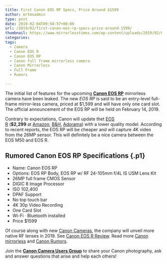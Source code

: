 ```yaml
---
title: First Canon EOS RP Specs, Price Around $1599
author: mrtmsadmin
type: post
date: 2019-02-04T09:58:57+00:00
url: /2019/02/first-canon-eos-rp-specs-price-around-1599/
thumbnail: https://www.mirrorlesstimes.com/wp-content/uploads/2019/02/Canon-EOS-R-mirrorless-camera.jpg
categories:
tags:
  - Camera
  - Canon EOS R
  - Canon EOS RP
  - Canon full frame mirrorless camera
  - Canon Mirrorless
  - Full Frame
  - Rumors

---
```

The initial list of features for the upcoming <a href="https://www.mirrorlesstimes.com/tags/canon-eos-rp/" target="_blank" rel="noopener"><strong>Canon EOS RP</strong></a> mirrorless camera have been leaked. The new _EOS RP_ is said to be an entry-level full-frame mirror-less camera, priced at $1,599 and will have only one card slot. The official announcement of the EOS RP will be held on February 14, 2019.

Contrary to expectations, Canon will update thet <a href="https://www.mirrorlesstimes.com/tags/canon-eos-r/" target="_blank" rel="noopener">EOS R</a> (**$2,299** at <a class="ext-link" title="" href="https://www.amazon.com/Canon-Cameras-Digital-Camera-3075C002/dp/B07H484HLT/?tag=mtimes-20" target="_blank" rel="noopener external noreferrer nofollow" data-wpel-link="external" data-amzn-asin="B07H484HLT">Amazon</a>, <a class="ext-link" title="" href="https://www.bhphotovideo.com/c/product/1433710-REG/canon_eos_r_mirrorless_digital.html/BI/20175/KBID/14249/" target="_blank" rel="noopener external noreferrer nofollow" data-wpel-link="external">B&H</a>, <a class="ext-link broken_link" title="" href="https://adorama.evyy.net/c/63923/51926/1036?u=https://www.adorama.com/car.html" target="_blank" rel="noopener external noreferrer nofollow">Adorama</a>) with a lower quality model. According to recent reports, the EOS RP will be cheaper and will capture 4K video from the 26MP sensor. This will definitely be a nice camera between the EOS M50 and EOS R.<!--more-->

## <span class="s1">Rumored </span><span class="s1">Canon EOS RP Specifications</span> {.p1}

<ul class="ul1">
  <li class="li1">
    <span class="s1">Name: Canon EOS RP</span>
  </li>
  <li class="li1">
    <span class="s1">Options: EOS RP Body, EOS RP w/ RF 24-105mm f/4L IS USM Lens Kit</span>
  </li>
  <li class="li1">
    <span class="s1">26MP full frame CMOS Sensor</span>
  </li>
  <li class="li1">
    <span class="s1">DIGIC 8 Image Processor</span>
  </li>
  <li class="li1">
    <span class="s1">ISO 102,400</span>
  </li>
  <li class="li1">
    <span class="s1">DPAF Support</span>
  </li>
  <li class="li1">
    <span class="s1">No top touch bar</span>
  </li>
  <li class="li1">
    <span class="s1">4K 30p Video Recording</span>
  </li>
  <li class="li1">
    <span class="s1">One Card Slot</span>
  </li>
  <li class="li1">
    <span class="s1">Wi-Fi · Bluetooth installed</span>
  </li>
  <li class="li1">
    <span class="s1">Price $1599</span>
  </li>
</ul>

Of course along with new <a href="http://www.guidetocamera.com/products/cameras/canon" target="_blank" rel="noopener">Canon Cameras</a>, the company will unveil more native RF lenses in 2019. See <a href="http://www.guidetocamera.com/reviews/canon-eos-r-review" target="_blank" rel="noopener">Canon EOS R Review</a>. Read more <a href="https://www.mirrorlesstimes.com/tags/canon-mirrorless/" target="_blank" rel="noopener">Canon mirrorless</a> and <a href="https://www.bestcameranews.com/tag/canon-rumors/" target="_blank" rel="noopener">Canon Rumors</a>.

Join the <a class="ext-link" title="" href="https://www.facebook.com/groups/185572945112087/" target="_blank" rel="external nofollow noopener"><strong>Canon Camera Users Group</strong></a> to share your Canon photography, ask and answer questions that arise and help each others!